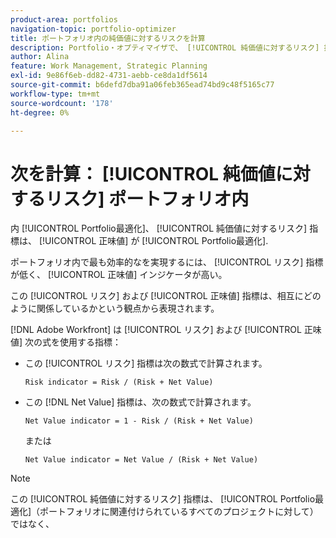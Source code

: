 ```yaml
---
product-area: portfolios
navigation-topic: portfolio-optimizer
title: ポートフォリオ内の純価値に対するリスクを計算
description: Portfolio・オプティマイザで、 [!UICONTROL 純価値に対するリスク] 指標は、Potential Risk を測定します。Potential Optimizer に表示されるすべてのプロジェクトで提供される純値を考慮に入れます。
author: Alina
feature: Work Management, Strategic Planning
exl-id: 9e86f6eb-dd82-4731-aebb-ce8da1df5614
source-git-commit: b6defd7dba91a06feb365ead74bd9c48f5165c77
workflow-type: tm+mt
source-wordcount: '178'
ht-degree: 0%

---
```


# 次を計算： [!UICONTROL 純価値に対するリスク] ポートフォリオ内

内 [!UICONTROL Portfolio最適化]、 [!UICONTROL 純価値に対するリスク] 指標は、 [!UICONTROL 正味値] が [!UICONTROL Portfolio最適化]. 

ポートフォリオ内で最も効率的なを実現するには、 [!UICONTROL リスク] 指標が低く、 [!UICONTROL 正味値] インジケータが高い。 

この [!UICONTROL リスク] および [!UICONTROL 正味値] 指標は、相互にどのように関係しているかという観点から表現されます。

[!DNL Adobe Workfront] は [!UICONTROL リスク] および [!UICONTROL 正味値] 次の式を使用する指標：

* この [!UICONTROL リスク] 指標は次の数式で計算されます。

   ```
   Risk indicator = Risk / (Risk + Net Value)
   ```

* この [!DNL Net Value] 指標は、次の数式で計算されます。

   ```
   Net Value indicator = 1 - Risk / (Risk + Net Value)
   ```

   または

   ```
   Net Value indicator = Net Value / (Risk + Net Value)
   ```

>[!NOTE]
>
>この [!UICONTROL 純価値に対するリスク] 指標は、 [!UICONTROL Portfolio最適化]（ポートフォリオに関連付けられているすべてのプロジェクトに対して）ではなく、 
